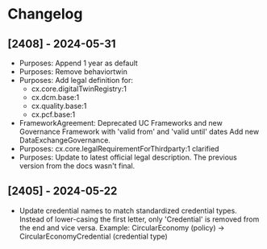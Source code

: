 # Changelog

## [2408] - 2024-05-31
- Purposes: Append 1 year as default
- Purposes: Remove behaviortwin
- Purposes: Add legal definition for:
    - cx.core.digitalTwinRegistry:1
    - cx.dcm.base:1
    - cx.quality.base:1
    - cx.pcf.base:1
- FrameworkAgreement: Deprecated UC Frameworks and new Governance
    Framework with 'valid from' and 'valid until' dates
    Add new DataExchangeGovernance.
- Purposes: cx.core.legalRequirementForThirdparty:1 clarified
- Purposes: Update to latest official legal description. The previous version from the docs wasn't final.



## [2405] - 2024-05-22

- Update credential names to match standardized credential types. Instead of lower-casing the first letter, only 'Credential' is removed from the end and vice versa.
Example: CircularEconomy (policy) -> CircularEconomyCredential (credential type)

